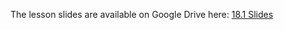 The lesson slides are available on Google Drive here: [18.1 Slides](https://docs.google.com/presentation/d/1vER5UBuHL_STOOpZ-O8E1_owh6T2bvWHn3GkkBC2ua4/edit?ts=5eb95034#slide=id.g4789b2c72f_0_6)
